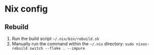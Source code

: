 # Nix config

## Rebuild
1. Run the build script `~/.nix/bin/rebuild.sh`
2. Manually run the command within the `~/.nix` directory: `sudo nixos-rebuild switch --flake . --impure`
